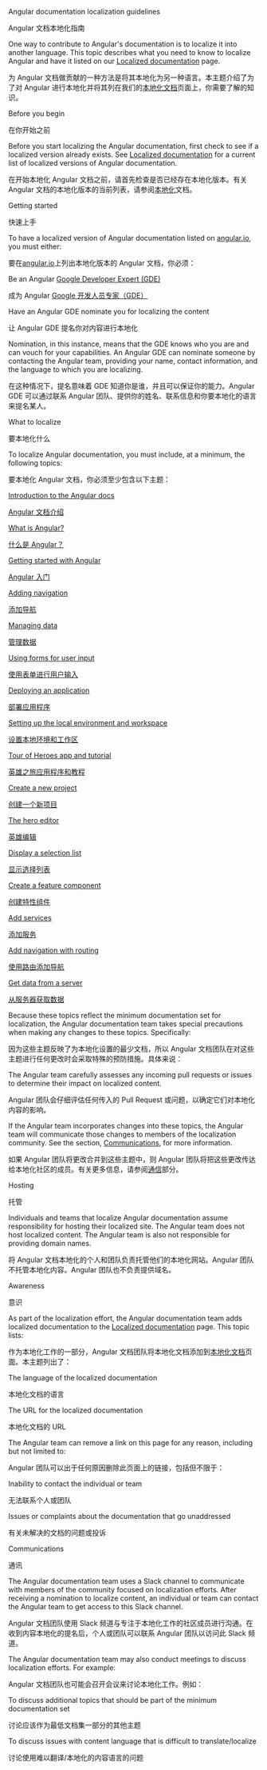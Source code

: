 Angular documentation localization guidelines

Angular 文档本地化指南

One way to contribute to Angular's documentation is to localize it into another language.
This topic describes what you need to know to localize Angular and have it listed on our [Localized documentation](guide/localized-documentation) page.

为 Angular 文档做贡献的一种方法是将其本地化为另一种语言。本主题介绍了为了对 Angular 进行本地化并将其列在我们的[本地化文档](guide/localized-documentation)页面上，你需要了解的知识。

Before you begin

在你开始之前

Before you start localizing the Angular documentation, first check to see if a localized version already exists.
See [Localized documentation](guide/localized-documentation) for a current list of localized versions of Angular documentation.

在开始本地化 Angular 文档之前，请首先检查是否已经存在本地化版本。有关 Angular 文档的本地化版本的当前列表，请参阅[本地化](guide/localized-documentation)文档。

Getting started

快速上手

To have a localized version of Angular documentation listed on [angular.io](https://angular.io), you must either:

要在[angular.io](https://angular.io)上列出本地化版本的 Angular 文档，你必须：

Be an Angular [Google Developer Expert \(GDE\)](https://developers.google.com/community/experts)

成为 Angular [Google 开发人员专家（GDE）](https://developers.google.com/community/experts)

Have an Angular GDE nominate you for localizing the content

让 Angular GDE 提名你对内容进行本地化

Nomination, in this instance, means that the GDE knows who you are and can vouch for your capabilities.
An Angular GDE can nominate someone by contacting the Angular team, providing your name, contact information, and the language to which you are localizing.

在这种情况下，提名意味着 GDE 知道你是谁，并且可以保证你的能力。Angular GDE 可以通过联系 Angular 团队、提供你的姓名、联系信息和你要本地化的语言来提名某人。

What to localize

要本地化什么

To localize Angular documentation, you must include, at a minimum, the following topics:

要本地化 Angular 文档，你必须至少包含以下主题：

[Introduction to the Angular docs](docs)

[Angular 文档介绍](docs)

[What is Angular?](guide/what-is-angular)

[什么是 Angular？](guide/what-is-angular)

[Getting started with Angular](start)

[Angular 入门](start)

[Adding navigation](start/start-routing)

[添加导航](start/start-routing)

[Managing data](start/start-data)

[管理数据](start/start-data)

[Using forms for user input](start/start-forms)

[使用表单进行用户输入](start/start-forms)

[Deploying an application](start/start-deployment)

[部署应用程序](start/start-deployment)

[Setting up the local environment and workspace](guide/setup-local)

[设置本地环境和工作区](guide/setup-local)

[Tour of Heroes app and tutorial](tutorial/tour-of-heroes)

[英雄之旅应用程序和教程](tutorial/tour-of-heroes)

[Create a new project](tutorial/tour-of-heroes/toh-pt0)

[创建一个新项目](tutorial/tour-of-heroes/toh-pt0)

[The hero editor](tutorial/tour-of-heroes/toh-pt1)

[英雄编辑](tutorial/tour-of-heroes/toh-pt1)

[Display a selection list](tutorial/tour-of-heroes/toh-pt2)

[显示选择列表](tutorial/tour-of-heroes/toh-pt2)

[Create a feature component](tutorial/tour-of-heroes/toh-pt3)

[创建特性组件](tutorial/tour-of-heroes/toh-pt3)

[Add services](tutorial/tour-of-heroes/toh-pt4)

[添加服务](tutorial/tour-of-heroes/toh-pt4)

[Add navigation with routing](tutorial/tour-of-heroes/toh-pt5)

[使用路由添加导航](tutorial/tour-of-heroes/toh-pt5)

[Get data from a server](tutorial/tour-of-heroes/toh-pt6)

[从服务器获取数据](tutorial/tour-of-heroes/toh-pt6)

Because these topics reflect the minimum documentation set for localization, the Angular documentation team takes special precautions when making any changes to these topics.
Specifically:

因为这些主题反映了为本地化设置的最少文档，所以 Angular 文档团队在对这些主题进行任何更改时会采取特殊的预防措施。具体来说：

The Angular team carefully assesses any incoming pull requests or issues to determine their impact on localized content.

Angular 团队会仔细评估任何传入的 Pull Request 或问题，以确定它们对本地化内容的影响。

If the Angular team incorporates changes into these topics, the Angular team will communicate those changes to members of the localization community.
See the section, [Communications](#communications), for more information.

如果 Angular 团队将更改合并到这些主题中，则 Angular 团队将把这些更改传达给本地化社区的成员。有关更多信息，请参阅[通信](#communications)部分。

Hosting

托管

Individuals and teams that localize Angular documentation assume responsibility for hosting their localized site.
The Angular team does not host localized content.
The Angular team is also not responsible for providing domain names.

将 Angular 文档本地化的个人和团队负责托管他们的本地化网站。Angular 团队不托管本地化内容。Angular 团队也不负责提供域名。

Awareness

意识

As part of the localization effort, the Angular documentation team adds localized documentation to the [Localized documentation](guide/localized-documentation) page.
This topic lists:

作为本地化工作的一部分，Angular 文档团队将本地化文档添加到[本地化文档](guide/localized-documentation)页面。本主题列出了：

The language of the localized documentation

本地化文档的语言

The URL for the localized documentation

本地化文档的 URL

The Angular team can remove a link on this page for any reason, including but not limited to:

Angular 团队可以出于任何原因删除此页面上的链接，包括但不限于：

Inability to contact the individual or team

无法联系个人或团队

Issues or complaints about the documentation that go unaddressed

有关未解决的文档的问题或投诉

Communications

通讯

The Angular documentation team uses a Slack channel to communicate with members of the community focused on localization efforts.
After receiving a nomination to localize content, an individual or team can contact the Angular team to get access to this Slack channel.

Angular 文档团队使用 Slack 频道与专注于本地化工作的社区成员进行沟通。在收到内容本地化的提名后，个人或团队可以联系 Angular 团队以访问此 Slack 频道。

The Angular documentation team may also conduct meetings to discuss localization efforts.
For example:

Angular 文档团队也可能会召开会议来讨论本地化工作。例如：

To discuss additional topics that should be part of the minimum documentation set

讨论应该作为最低文档集一部分的其他主题

To discuss issues with content language that is difficult to translate/localize

讨论使用难以翻译/本地化的内容语言的问题